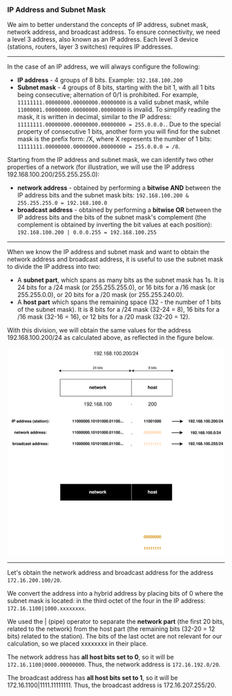 ### IP Address and Subnet Mask

We aim to better understand the concepts of IP address, subnet mask, network address, and broadcast address. To ensure connectivity, we need a level 3 address, also known as an IP address. Each level 3 device (stations, routers, layer 3 switches) requires IP addresses.

------------------------------------------------------------------------

In the case of an IP address, we will always configure the following:
- **IP address** - 4 groups of 8 bits. Example: `192.168.100.200`
- **Subnet mask** - 4 groups of 8 bits, starting with the bit 1, with all 1 bits being consecutive; alternation of 0/1 is prohibited. For example, `11111111.00000000.00000000.00000000` is a valid subnet mask, while `11000001.00000000.00000000.00000000` is invalid. To simplify reading the mask, it is written in decimal, similar to the IP address: `11111111.00000000.00000000.00000000 = 255.0.0.0.`. Due to the special property of consecutive 1 bits, another form you will find for the subnet mask is the prefix form: /X, where X represents the number of 1 bits: `11111111.00000000.00000000.00000000 = 255.0.0.0 = /8`.

Starting from the IP address and subnet mask, we can identify two other properties of a network (for illustration, we will use the IP address 192.168.100.200/255.255.255.0):
- **network address** - obtained by performing a **bitwise AND** between the IP address bits and the subnet mask bits: `192.168.100.200 & 255.255.255.0 = 192.168.100.0`
- **broadcast address** -  obtained by performing a **bitwise OR** between the IP address bits and the bits of the subnet mask's complement (the complement is obtained by inverting the bit values at each position): `192.168.100.200 | 0.0.0.255 = 192.168.100.255`

------------------------------------------------------------------------

When we know the IP address and subnet mask and want to obtain the network address and broadcast address, it is useful to use the subnet mask to divide the IP address into two:
- A **subnet part**, which spans as many bits as the subnet mask has 1s. It is 24 bits for a /24 mask (or 255.255.255.0), or 16 bits for a /16 mask (or 255.255.0.0), or 20 bits for a /20 mask (or 255.255.240.0).
- A **host part** which spans the remaining space (32 - the number of 1 bits of the subnet mask). It is 8 bits for a /24 mask (32-24 = 8), 16 bits for a /16 mask (32-16 = 16), or 12 bits for a /20 mask (32-20 = 12).

With this division, we will obtain the same values for the address 192.168.100.200/24 as calculated above, as reflected in the figure below.

![IP address construction](./assets/ip-addr-detailed-light.svg#light)![IP address construction](./assets/ip-addr-detailed-dark.svg#dark)

------------------------------------------------------------------------

Let's obtain the network address and broadcast address for the address `172.16.200.100/20`.

We convert the address into a hybrid address by placing bits of 0 where the subnet mask is located: in the third octet of the four in the IP address: `172.16.1100|1000.xxxxxxxx`.

We used the | (pipe) operator to separate the **network part** (the first 20 bits, related to the network) from the host part (the remaining bits (32-20 = 12 bits) related to the station). The bits of the last octet are not relevant for our calculation, so we placed xxxxxxxx in their place.

The network address has **all host bits set to 0**, so it will be `172.16.1100|0000.00000000`. Thus, the network address is `172.16.192.0/20`.

The broadcast address has **all host bits set to 1**, so it will be 172.16.1100|1111.11111111. Thus, the broadcast address is 172.16.207.255/20.
